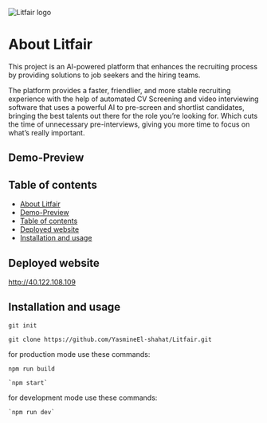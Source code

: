 ![Litfair logo](https://github.com/YasmineEl-shahat/Litfair/blob/master/public/assets/readme/animatedLogo.gif)

# About Litfair

This project is an AI-powered platform that enhances the recruiting process by providing solutions to job seekers and the hiring teams.

The platform provides a faster, friendlier, and more stable recruiting experience with the help of automated CV Screening and video interviewing software that uses a powerful AI to pre-screen and shortlist candidates, bringing the best talents out there for the role you’re looking for. Which cuts the time of unnecessary pre-interviews, giving you more time to focus on what’s really important.

## Demo-Preview

## Table of contents

- [About Litfair](#about-litfair)
- [Demo-Preview](#demo-preview)
- [Table of contents](#table-of-contents)
- [Deployed website](#deployed-website)
- [Installation and usage](#installation-and-usage)

## Deployed website

http://40.122.108.109

## Installation and usage

`git init`

`git clone https://github.com/YasmineEl-shahat/Litfair.git`

for production mode use these commands:

```
npm run build
```

```
`npm start`
```

for development mode use these commands:

```
`npm run dev`
```
